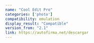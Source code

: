 ```yaml
---
name: "Cool Edit Pro"
categories: ['photo']
compatibility: emulation
display_result: "Compatible"
version_from: "2.1"
link: https://autofirma.net/descargar
---
```


